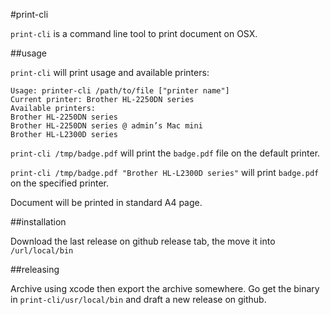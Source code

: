 #print-cli

`print-cli` is a command line tool to print document on OSX.

##usage

`print-cli` will print usage and available printers:

````
Usage: printer-cli /path/to/file ["printer name"]
Current printer: Brother HL-2250DN series
Available printers:
Brother HL-2250DN series
Brother HL-2250DN series @ admin’s Mac mini
Brother HL-L2300D series
````

`print-cli /tmp/badge.pdf` will print the `badge.pdf` file on the default printer.

`print-cli /tmp/badge.pdf "Brother HL-L2300D series"` will print `badge.pdf` on the specified printer.


Document will be printed in standard A4 page.

##installation

Download the last release on github release tab, the move it into `/url/local/bin`

##releasing

Archive using xcode then export the archive somewhere. Go get the binary in `print-cli/usr/local/bin` and draft a new release on github.

